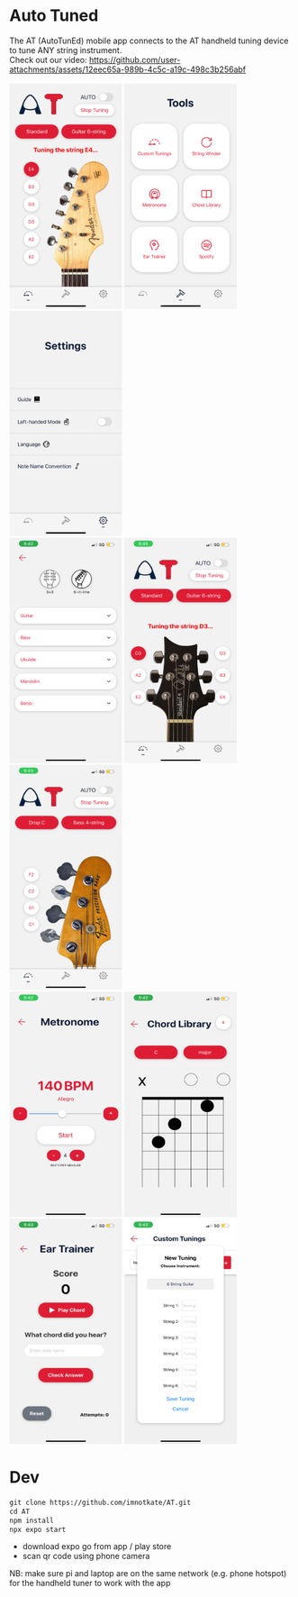 # Auto Tuned
The AT (AutoTunEd) mobile app connects to the AT handheld tuning device to tune ANY string instrument. <br>
Check out our video: https://github.com/user-attachments/assets/12eec65a-989b-4c5c-a19c-498c3b256abf <br>
<br>
<img src="./assets/images/home.png" width="200" height="400" /> <img src="./assets/images/tools.png" width="200" height="400" /> <img src="./assets/images/settings.png" width="200" height="400" /> <br>
<img src="./assets/images/instrumentss.png" width="200" height="400" /> <img src="./assets/images/weeg.png" width="200" height="400" /> <img src="./assets/images/wee bass.png" width="200" height="400" />
<br>
<img src="./assets/images/metro.png" width="200" height="400" /> <img src="./assets/images/chordlib.png" width="200" height="400" /> <img src="./assets/images/weegame.png" width="200" height="400" /> 
 <img src="./assets/images/custunin.png" width="200" height="400" />

# Dev
```
git clone https://github.com/imnotkate/AT.git
cd AT
npm install 
npx expo start
```
- download expo go from app / play store
- scan qr code using phone camera

NB: make sure pi and laptop are on the same network (e.g. phone hotspot) for the handheld tuner to work with the app
